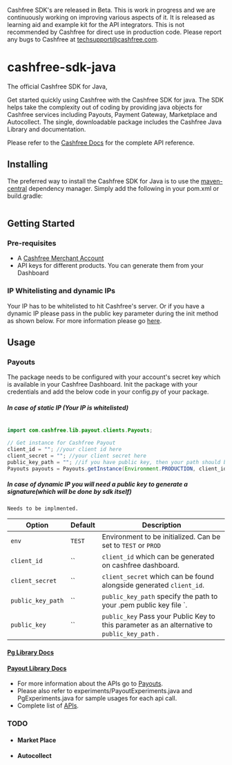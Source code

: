 Cashfree SDK's are released in Beta. This is work in progress and we are continuously working on improving various aspects of it. It is released as learning aid and example kit for the API integrators. This is not recommended by Cashfree for direct use in production code. Please report any bugs to Cashfree at techsupport@cashfree.com.
# cashfree-sdk-java

The official Cashfree SDK for Java,

Get started quickly using Cashfree with the Cashfree SDK for java. The SDK helps take the complexity out of coding by providing java objects for Cashfree services including Payouts, Payment Gateway, Marketplace and Autocollect. The single, downloadable package includes the Cashfree Java Library and documentation.

Please refer to the [Cashfree Docs](https://docs.cashfree.com/docs/)  for the complete API reference.

## Installing

The preferred way to install the Cashfree SDK for Java is to use the [maven-central](https://mvnrepository.com/repos/central) dependency manager. Simply add the following in your pom.xml or build.gradle:
```sh

```

## Getting Started
### Pre-requisites
  - A [Cashfree Merchant Account](https://merchant.cashfree.com/merchant/sign-up)
  - API keys for different products. You can generate them from your Dashboard
### IP Whitelisting and dynamic IPs
Your IP has to be whitelisted to hit Cashfree's server. Or if you have a dynamic IP please pass in the public key parameter during the init method as shown below. For more information please go [here](https://dev.cashfree.com/development/quickstart#ip-whitelisting).
## Usage
### Payouts
The package needs to be configured with your account's secret key which is available in your Cashfree Dashboard.
Init the package with your credentials and add the below code in your config.py of your package.
##### In case of static IP (Your IP is whitelisted)
```java

import com.cashfree.lib.payout.clients.Payouts;

// Get instance for Cashfree Payout
client_id = ""; //your client id here
client_secret = ""; //your client secret here
public_key_path = ""; //if you have public key, then your path should be provided here
Payouts payouts = Payouts.getInstance(Environment.PRODUCTION, client_id, client_secret ,public_key_path );
```
##### In case of dynamic IP you will need a public key to generate a signature(which will be done by sdk itself)

```python
Needs to be implmented.
```


| Option              | Default                       | Description                                                                           |
| ------------------- | ----------------------------- | ------------------------------------------------------------------------------------- |
| `env`        | `TEST`                        | Environment to be initialized. Can be set to `TEST` or `PROD` |
| `client_id` | ``                             | `client_id` which can be generated on cashfree dashboard.                  |
| `client_secret`         | ``                        | `client_secret` which can be found alongside generated `client_id`. |
| `public_key_path`         | ``                        | `public_key_path` specify the path to your .pem public key file `. |
| `public_key`         | ``                        | `public_key` Pass your Public Key to this parameter as an alternative to `public_key_path` . |                     

#### [Pg Library Docs](cashfree_sdk/payouts/README.md)
#### [Payout Library Docs](cashfree_sdk/payouts/README.md)

- For more information about the APIs go to [Payouts](Payouts).
- Please also refer to experiments/PayoutExperiments.java and PgExperiments.java for sample usages for each api call. 
- Complete list of [APIs](https://docs.cashfree.com/docs/payout/guide/#fetch-beneficiary-id).
### TODO
- #### Market Place
- #### Autocollect